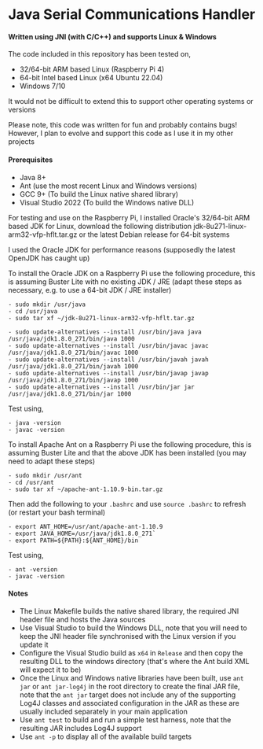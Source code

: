 # Java Serial Communications Handler
#### Written using JNI (with C/C++) and supports Linux & Windows
The code included in this repository has been tested on,
- 32/64-bit ARM based Linux (Raspberry Pi 4)
- 64-bit Intel based Linux (x64 Ubuntu 22.04)
- Windows 7/10

It would not be difficult to extend this to support other operating systems or versions

Please note, this code was written for fun and probably contains bugs! However, I plan to evolve and support this code as I use it in my other projects

#### Prerequisites
- Java 8+
- Ant (use the most recent Linux and Windows versions)
- GCC 9+ (To build the Linux native shared library)
- Visual Studio 2022 (To build the Windows native DLL)

For testing and use on the Raspberry Pi, I installed Oracle's 32/64-bit ARM based JDK for Linux, download the following distribution jdk-8u271-linux-arm32-vfp-hflt.tar.gz or the latest Debian release for 64-bit systems

I used the Oracle JDK for performance reasons (supposedly the latest OpenJDK has caught up)

To install the Oracle JDK on a Raspberry Pi use the following procedure, this is assuming Buster Lite with no existing JDK / JRE (adapt these steps as necessary, e.g. to use a 64-bit JDK / JRE installer)
```
- sudo mkdir /usr/java
- cd /usr/java
- sudo tar xf ~/jdk-8u271-linux-arm32-vfp-hflt.tar.gz

- sudo update-alternatives --install /usr/bin/java java /usr/java/jdk1.8.0_271/bin/java 1000
- sudo update-alternatives --install /usr/bin/javac javac /usr/java/jdk1.8.0_271/bin/javac 1000
- sudo update-alternatives --install /usr/bin/javah javah /usr/java/jdk1.8.0_271/bin/javah 1000
- sudo update-alternatives --install /usr/bin/javap javap /usr/java/jdk1.8.0_271/bin/javap 1000
- sudo update-alternatives --install /usr/bin/jar jar /usr/java/jdk1.8.0_271/bin/jar 1000
```

Test using,
```
- java -version
- javac -version
```
To install Apache Ant on a Raspberry Pi use the following procedure, this is assuming Buster Lite and that the above JDK has been installed (you may need to adapt these steps)
```
- sudo mkdir /usr/ant
- cd /usr/ant
- sudo tar xf ~/apache-ant-1.10.9-bin.tar.gz
```

Then add the following to your `.bashrc` and use `source .bashrc` to refresh (or restart your bash terminal)
```
- export ANT_HOME=/usr/ant/apache-ant-1.10.9
- export JAVA_HOME=/usr/java/jdk1.8.0_271`
- export PATH=${PATH}:${ANT_HOME}/bin
```

Test using,
```
- ant -version
- javac -version
```
#### Notes
- The Linux Makefile builds the native shared library, the required JNI header file and hosts the Java sources
- Use Visual Studio to build the Windows DLL, note that you will need to keep the JNI header file synchronised with the Linux version if you update it
- Configure the Visual Studio build as `x64` in `Release` and then copy the resulting DLL to the windows directory (that's where the Ant build XML will expect it to be)
- Once the Linux and Windows native libraries have been built, use `ant jar` or `ant jar-log4j` in the root directory to create the final JAR file, note that the `ant jar` target does not include any of the supporting Log4J classes and associated configuration in the JAR as these are usually included separately in your main application
- Use `ant test` to build and run a simple test harness, note that the resulting JAR includes Log4J support
- Use `ant -p` to display all of the available build targets
